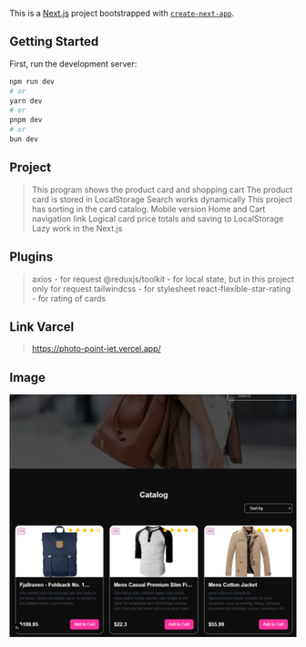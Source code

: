 This is a [Next.js](https://nextjs.org) project bootstrapped with [`create-next-app`](https://github.com/vercel/next.js/tree/canary/packages/create-next-app).

## Getting Started

First, run the development server:

```bash
npm run dev
# or
yarn dev
# or
pnpm dev
# or
bun dev
```

## Project 
> This program shows the product card and shopping cart
> The product card is stored in LocalStorage
> Search works dynamically
> This project has sorting in the card catalog.
> Mobile version
> Home and Cart navigation link
> Logical card price totals and saving to LocalStorage
> Lazy work in the Next.js

## Plugins
> axios                         - for request
> @reduxjs/toolkit              - for local state, but in this project only for request
> tailwindcss                   - for stylesheet
> react-flexible-star-rating    - for rating of cards 

## Link Varcel
> https://photo-point-jet.vercel.app/

## Image 
![Image Description](https://github.com/twoGophers/photo-point/blob/master/public/Screenshot_3.png)